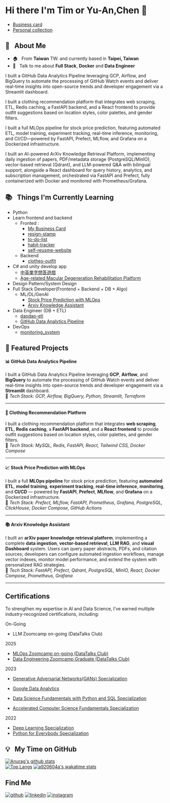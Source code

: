 # Hi there I'm Tim or Yu-An,Chen 👋
- [Business card](https://github.com/a920604a/my-business-card)
- [Personal collection](https://a920604a.github.io/self-reusme-website/)
## :seedling: &nbsp; About Me

- :house: &nbsp; From **Taiwan** TW: and currently based in **Taipei, Taiwan**
- :speech_balloon: &nbsp; Talk to me about **Full Stack**, **Docker** and **Data Engineer**

I built a GitHub Data Analytics Pipeline leveraging GCP, Airflow, and BigQuery to automate the processing of GitHub Watch events and deliver real-time insights into open-source trends and developer engagement via a Streamlit dashboard.

I built a clothing recommendation platform that integrates web scraping, ETL, Redis caching, a FastAPI backend, and a React frontend to provide outfit suggestions based on location styles, color palettes, and gender filters.

I built a full MLOps pipeline for stock price prediction, featuring automated ETL, model training, experiment tracking, real-time inference, monitoring, and CI/CD—powered by FastAPI, Prefect, MLflow, and Grafana on a Dockerized infrastructure.

I built an AI-powered ArXiv Knowledge Retrieval Platform, implementing daily ingestion of papers, PDF/metadata storage (PostgreSQL/MinIO), vector-based retrieval (Qdrant), and LLM-powered Q&A with bilingual support, alongside a React dashboard for query history, analytics, and subscription management, orchestrated via FastAPI and Prefect, fully containerized with Docker and monitored with Prometheus/Grafana.

## :books: &nbsp; Things I'm Currently Learning

- Python
- Learn frontend and backend
  - Fronted :
    - [My Business Card](https://github.com/a920604a/my-business-card)
    - [resign-stamp](https://github.com/a920604a/resign-stamp)
    - [to-do-list](https://github.com/a920604a/to-do-list)
    - [habit-tracker](https://github.com/a920604a/habit-tracker)
    - [self-reusme-website](https://a920604a.github.io/self-reusme-website/)
  - Backend
    - [clothes-outfit](https://github.com/a920604a/clothes-outfit)
- C# and unity develop app
  - [中英單字問答遊戲](https://github.com/a920604a/WordStep/tree/main)
  - [Age-related Macular Degeneration Rehabilitation Platform](https://github.com/a920604a/amd)
- Design Pattern/System Design
- Full Stack Developer(Frontend + Backend + DB + Algo)
  - ML/DL/GenAI
     -  [Stock Price Prediction with MLOps](https://github.com/a920604a/stock-mlops)
     -  [Arxiv Knowledge Assistant](https://github.com/a920604a/llm-assistant)
- Data Engineer (DB + ETL)
  - [daodao-etl](https://github.com/a920604a/daodao-etl)
  - [GitHub Data Analytics Pipeline](https://github.com/a920604a/gitHub-data-analytics)
- DevOps
  - [monitoring_system](https://github.com/a920604a/monitoring_system)


## 🚀 Featured Projects

#### 📊 GitHub Data Analytics Pipeline  
I built a GitHub Data Analytics Pipeline leveraging **GCP**, **Airflow**, and **BigQuery** to automate the processing of GitHub Watch events and deliver real-time insights into open-source trends and developer engagement via a **Streamlit** dashboard.  
🔧 *Tech Stack: GCP, Airflow, BigQuery, Python, Streamlit, Terraform*

---

#### 👚 Clothing Recommendation Platform 
I built a clothing recommendation platform that integrates **web scraping**, **ETL**, **Redis caching**, a **FastAPI backend**, and a **React frontend** to provide outfit suggestions based on location styles, color palettes, and gender filters.  
🔧 *Tech Stack: MySQL, Redis, FastAPI, React, Tailwind CSS, Docker Compose*

---

#### 📈 Stock Price Prediction with MLOps
I built a full **MLOps pipeline** for stock price prediction, featuring **automated ETL**, **model training**, **experiment tracking**, **real-time inference**, **monitoring**, and **CI/CD** — powered by **FastAPI**, **Prefect**, **MLflow**, and **Grafana** on a Dockerized infrastructure.  
🔧 *Tech Stack: Prefect, MLflow, FastAPI, Prometheus, Grafana, PostgreSQL, ClickHouse, Docker Compose, GitHub Actions*

---

#### 📚 Arxiv Knowledge Assistant 
I built an **arXiv paper knowledge retrieval platform**, implementing a complete **data ingestion**, **vector-based retrieval**, **LLM RAG**, and **visual Dashboard** system. Users can query paper abstracts, PDFs, and citation sources; developers can configure automated ingestion workflows, manage vector indexes, monitor model performance, and extend the system with personalized RAG strategies.  
🔧 *Tech Stack: FastAPI, Prefect, Qdrant, PostgreSQL, MinIO, React, Docker Compose, Prometheus, Grafana*

---


## Certifications
To strengthen my expertise in AI and Data Science, I’ve earned multiple industry-recognized certifications, including:

On-Going
- LLM Zoomcamp on-going (DataTalks Club) 

2025
- [MLOps Zoomcamp on-going (DataTalks Club)](https://certificate.datatalks.club/mlops-zoomcamp/2025/c684daa9201c498808181466c6f1094a2d7ec611.pdf)
- [Data Engineering Zoomcamp Graduate (DataTalks Club)](https://certificate.datatalks.club/dezoomcamp/2025/c684daa9201c498808181466c6f1094a2d7ec611.pdf)

2023
- [Generative Adversarial Networks(GANs) Specialization](https://www.coursera.org/account/accomplishments/specialization/certificate/EENG4FP5STMQ)
- [Google Data Analytics](https://www.coursera.org/account/accomplishments/specialization/certificate/L88CWB23RWTB)
- [Data Science Fundamentals with Python and SQL Specialization](https://www.coursera.org/account/accomplishments/specialization/certificate/MWXPM3WSLGY5)

- [Accelerated Computer Science Fundamentals Specialization](https://www.coursera.org/account/accomplishments/specialization/certificate/F69TUC5CAXH9)

2022
- [Deep Learning Specialization](https://www.coursera.org/account/accomplishments/specialization/certificate/FK92ESQX37SX)
- [Python for Everybody Specialization](https://www.coursera.org/account/accomplishments/specialization/certificate/T5V6SLCN3KRY)


<!--
**a920604a/a920604a** is a ✨ _special_ ✨ repository because its `README.md` (this file) appears on your GitHub profile.

Here are some ideas to get you started:

- 🔭 I’m currently working on ...
- 🌱 I’m currently learning ...
- 👯 I’m looking to collaborate on ...
- 🤔 I’m looking for help with ...
- 💬 Ask me about ...
- 📫 How to reach me: ...
- 😄 Pronouns: ...
- ⚡ Fun fact: ...
-->
## :bulb: &nbsp; My Time on GitHub
[![Anurag's github stats](https://github-readme-stats.vercel.app/api?username=a920604a&theme=nightowl)](https://github.com/a920604a/github-readme-stats)  
[![Top Langs](https://github-readme-stats.vercel.app/api/top-langs/?username=a920604a&layout=compact&theme=midnight-purple)](https://github.com/a920604a/github-readme-stats)
[![a920604a's wakatime stats](https://github-readme-stats.vercel.app/api/wakatime?username=a920604a&hide_border=true&layout=compact&theme=midnight-purple)](https://wakatime.com/@a920604a)

## Find Me

[![github](https://img.shields.io/badge/github-%2312100E.svg?&style=for-the-badge&logo=github&logoColor=white)](https://github.com/a920604a)
[![linkedin](https://img.shields.io/badge/linkedin-%230077B5.svg?&style=for-the-badge&logo=linkedin&logoColor=white)](https://www.linkedin.com/in/chen-yuan-2b4b7212b/)
[![instagram](https://img.shields.io/badge/Instagram-E4405F?style=for-the-badge&logo=instagram&logoColor=white)](https://www.instagram.com/yuan3509/)


